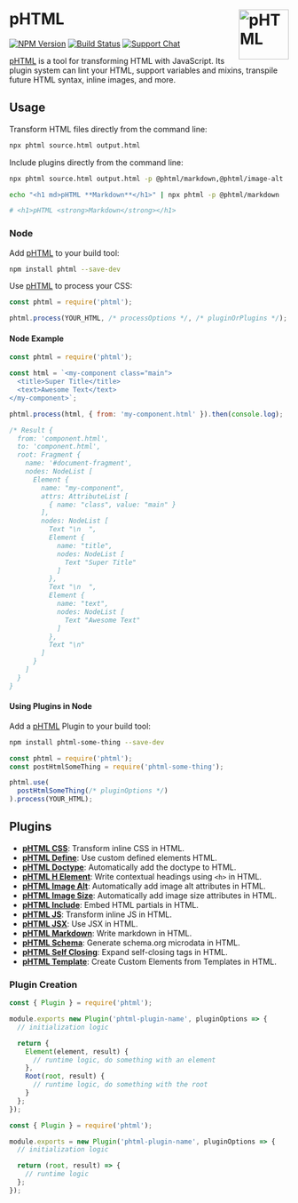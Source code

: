 # pHTML [<img src="https://phtmlorg.github.io/phtml/logo.svg" alt="pHTML" width="90" height="90" align="right">][pHTML]

[![NPM Version][npm-img]][npm-url]
[![Build Status][cli-img]][cli-url]
[![Support Chat][git-img]][git-url]

[pHTML] is a tool for transforming HTML with JavaScript. Its plugin system
can lint your HTML, support variables and mixins, transpile future HTML syntax,
inline images, and more.

## Usage

Transform HTML files directly from the command line:

```bash
npx phtml source.html output.html
```

Include plugins directly from the command line:

```bash
npx phtml source.html output.html -p @phtml/markdown,@phtml/image-alt
```

```bash
echo "<h1 md>pHTML **Markdown**</h1>" | npx phtml -p @phtml/markdown

# <h1>pHTML <strong>Markdown</strong></h1>
```

### Node

Add [pHTML] to your build tool:

```bash
npm install phtml --save-dev
```

Use [pHTML] to process your CSS:

```js
const phtml = require('phtml');

phtml.process(YOUR_HTML, /* processOptions */, /* pluginOrPlugins */);
```

#### Node Example

```js
const phtml = require('phtml');

const html = `<my-component class="main">
  <title>Super Title</title>
  <text>Awesome Text</text>
</my-component>`;

phtml.process(html, { from: 'my-component.html' }).then(console.log);

/* Result {
  from: 'component.html',
  to: 'component.html',
  root: Fragment {
    name: '#document-fragment',
    nodes: NodeList [
      Element {
        name: "my-component",
        attrs: AttributeList [
          { name: "class", value: "main" }
        ],
        nodes: NodeList [
          Text "\n  ",
          Element {
            name: "title",
            nodes: NodeList [
              Text "Super Title"
            ]
          },
          Text "\n  ",
          Element {
            name: "text",
            nodes: NodeList [
              Text "Awesome Text"
            ]
          },
          Text "\n"
        ]
      }
    ]
  }
}
```

#### Using Plugins in Node

Add a [pHTML] Plugin to your build tool:

```bash
npm install phtml-some-thing --save-dev
```

```js
const phtml = require('phtml');
const postHtmlSomeThing = require('phtml-some-thing');

phtml.use(
  postHtmlSomeThing(/* pluginOptions */)
).process(YOUR_HTML);
```

## Plugins

- **[pHTML CSS](https://github.com/phtmlorg/phtml-css)**: Transform inline CSS in HTML.
- **[pHTML Define](https://github.com/phtmlorg/phtml-define)**: Use custom defined elements HTML.
- **[pHTML Doctype](https://github.com/phtmlorg/phtml-doctype)**: Automatically add the doctype to HTML.
- **[pHTML H Element](https://github.com/phtmlorg/phtml-h-element)**: Write contextual headings using `<h>` in HTML.
- **[pHTML Image Alt](https://github.com/phtmlorg/phtml-image-alt)**: Automatically add image alt attributes in HTML.
- **[pHTML Image Size](https://github.com/phtmlorg/phtml-image-size)**: Automatically add image size attributes in HTML.
- **[pHTML Include](https://github.com/phtmlorg/phtml-include)**: Embed HTML partials in HTML.
- **[pHTML JS](https://github.com/phtmlorg/phtml-js)**: Transform inline JS in HTML.
- **[pHTML JSX](https://github.com/phtmlorg/phtml-jsx)**: Use JSX in HTML.
- **[pHTML Markdown](https://github.com/phtmlorg/phtml-markdown)**: Write markdown in HTML.
- **[pHTML Schema](https://github.com/phtmlorg/phtml-schema)**: Generate schema.org microdata in HTML.
- **[pHTML Self Closing](https://github.com/phtmlorg/phtml-self-closing)**: Expand self-closing tags in HTML.
- **[pHTML Template](https://github.com/phtmlorg/phtml-template)**: Create Custom Elements from Templates in HTML.

### Plugin Creation

```js
const { Plugin } = require('phtml');

module.exports new Plugin('phtml-plugin-name', pluginOptions => {
  // initialization logic

  return {
    Element(element, result) {
      // runtime logic, do something with an element
    },
    Root(root, result) {
      // runtime logic, do something with the root
    }
  };
});
```

```js
const { Plugin } = require('phtml');

module.exports = new Plugin('phtml-plugin-name', pluginOptions => {
  // initialization logic

  return (root, result) => {
    // runtime logic
  };
});
```

[cli-img]: https://img.shields.io/travis/phtmlorg/phtml.svg
[cli-url]: https://travis-ci.org/phtmlorg/phtml
[git-img]: https://img.shields.io/badge/support-chat-blue.svg
[git-url]: https://gitter.im/postcss/postcss
[npm-img]: https://img.shields.io/npm/v/phtml.svg
[npm-url]: https://www.npmjs.com/package/phtml

[pHTML]: https://github.com/phtmlorg/phtml
